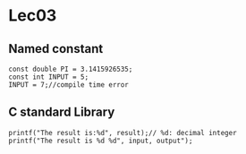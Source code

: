# Lec03

## Named constant
```
const double PI = 3.1415926535;
const int INPUT = 5;
INPUT = 7;//compile time error
```
## C standard Library
```
printf("The result is:%d", result);// %d: decimal integer
printf("The result is %d %d", input, output");
```

